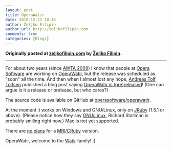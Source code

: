 ```yaml
---
layout: post
title: OperaWatir
date: 2010-12-22 10:18
author: Željko Filipin
author_url: http://zeljkofilipin.com
comments: true
categories: [Blogs]
---
```

<!--more-->
<strong>Originally posted at <a href="http://zeljkofilipin.com/operawatir/">zeljkofilipin.com</a> by <a href="http://zeljkofilipin.com/">Željko Filipin</a>.</strong>
<hr />

For about two years (since <a href="http://awta.wikispaces.com/AWTA+2009">AWTA 2009</a>) I know that people at <a href="http://www.opera.com/">Opera Software</a> are working on <a href="http://operawatir.org/">OperaWatir</a>, but the release was scheduled as "soon" all the time. And then when I almost lost any hope, <a href="http://home.e-tjenesten.org/~ato/">Andreas Tolf Tolfsen</a> published a blog post saying <a href="http://my.opera.com/core/blog/operawatir-pre-release">OperaWatir is (pre)released</a>! (One can argue is it a release or prelease, but who cares?)

The source code is available on GitHub at <a href="https://github.com/operasoftware/operawatir">operasoftware/operawatir</a>.

At the moment it works on Windows and GNU/Linux, only on <a href="http://jruby.org/">JRuby</a> (1.5.1 or above). (Please notice how they say <a href="http://en.wikipedia.org/wiki/GNU/Linux_naming_controversy">GNU/Linux</a>, Richard Stallman is probably smiling right now.) Mac is not yet supported.

There are <a href="http://rubyforge.org/pipermail/wtr-development/2010-December/002735.html">no plans</a> for a <a href="http://en.wikipedia.org/wiki/Ruby_MRI">MRI/CRuby</a> version.

OperaWatir, welcome to the <a href="http://watir.com/">Watir</a> family! :)
